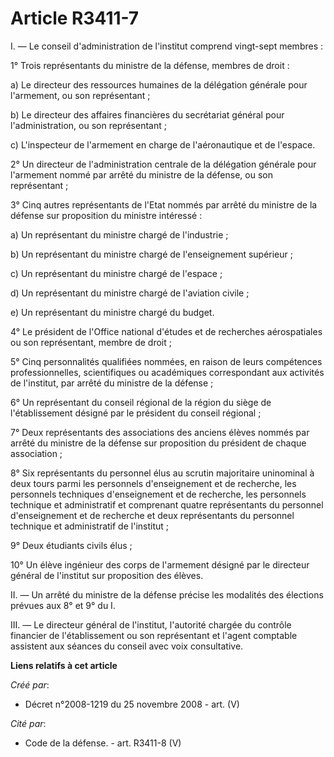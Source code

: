 # Article R3411-7

I. ― Le conseil d'administration de l'institut comprend vingt-sept membres :

1° Trois représentants du ministre de la défense, membres de droit :

a) Le directeur des ressources humaines de la délégation générale pour l'armement, ou son représentant ;

b) Le directeur des affaires financières du secrétariat général pour l'administration, ou son représentant ;

c) L'inspecteur de l'armement en charge de l'aéronautique et de l'espace.

2° Un directeur de l'administration centrale de la délégation générale pour l'armement nommé par arrêté du ministre de la
défense, ou son représentant ;

3° Cinq autres représentants de l'Etat nommés par arrêté du ministre de la défense sur proposition du ministre intéressé :

a) Un représentant du ministre chargé de l'industrie ;

b) Un représentant du ministre chargé de l'enseignement supérieur ;

c) Un représentant du ministre chargé de l'espace ;

d) Un représentant du ministre chargé de l'aviation civile ;

e) Un représentant du ministre chargé du budget.

4° Le président de l'Office national d'études et de recherches aérospatiales ou son représentant, membre de droit ;

5° Cinq personnalités qualifiées nommées, en raison de leurs compétences professionnelles, scientifiques ou académiques
correspondant aux activités de l'institut, par arrêté du ministre de la défense ;

6° Un représentant du conseil régional de la région du siège de l'établissement désigné par le président du conseil
régional ;

7° Deux représentants des associations des anciens élèves nommés par arrêté du ministre de la défense sur proposition du
président de chaque association ;

8° Six représentants du personnel élus au scrutin majoritaire uninominal à deux tours parmi les personnels d'enseignement et
de recherche, les personnels techniques d'enseignement et de recherche, les personnels technique et administratif et
comprenant quatre représentants du personnel d'enseignement et de recherche et deux représentants du personnel technique et
administratif de l'institut ;

9° Deux étudiants civils élus ;

10° Un élève ingénieur des corps de l'armement désigné par le directeur général de l'institut sur proposition des élèves.

II. ― Un arrêté du ministre de la défense précise les modalités des élections prévues aux 8° et 9° du I.

III. ― Le directeur général de l'institut, l'autorité chargée du contrôle financier de l'établissement ou son représentant et
l'agent comptable assistent aux séances du conseil avec voix consultative.

**Liens relatifs à cet article**

_Créé par_:

  - Décret n°2008-1219 du 25 novembre 2008 - art. (V)

_Cité par_:

  - Code de la défense. - art. R3411-8 (V)

